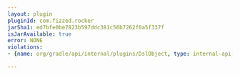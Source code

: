 ```yaml
---
layout: plugin
pluginId: com.fizzed.rocker
jarSha1: ed7bfe0be7823b597ddc381c56b7262f0a5f337f
isJarAvailable: true
error: NONE
violations:
- {name: org/gradle/api/internal/plugins/DslObject, type: internal-api-usage}

---
```

